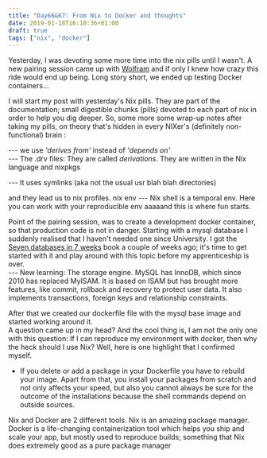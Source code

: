```yaml
---
title: "Day66&67: From Nix to Docker and thoughts"
date: 2019-01-18T16:10:36+01:00
draft: true
tags: ["nix", "docker"]
---
```


Yesterday, I was devoting some more time into the nix pills until I wasn't. A new pairing session came up with [Wolfram](https://twitter.com/wolframkriesing) and if only I knew how crazy this ride would end up being. Long story short, we ended up testing Docker containers...

I will start my post with yesterday's Nix pills. They are part of the documentation; small digestible chunks (pills) devoted to each part of nix in order to help you dig deeper. So, some more some wrap-up notes after taking my pills, on theory that's hidden in every NIXer's (definitely non-functional) brain :  

--- we use _'derives from'_   instead of   _'depends on'_  
--- The .drv files: They are called _derivations_. They are written in the Nix language and nixpkgs  

--- It uses symlinks (aka not the usual usr blah blah directories)  

and they lead us to nix profiles.
nix env
--- Nix shell is a temporal env. Here you can work with your reproducible env aaaaand this is where fun starts.  

Point of the pairing session, was to create a development docker container, so that production code is not in danger. Starting with a mysql database I suddenly realised that I haven't needed one since University. I got the [Seven databases in 7 weeks](https://www.amazon.com/Seven-Databases-Weeks-Modern-Movement/dp/1680502530/ref=sr_1_1_cpbg?ie=UTF8&qid=1544795720&sr=8-1&keywords=Seven+Databases+in+Seven+Weeks) book a couple of weeks ago; it's time to get started with it and play around with this topic before my apprenticeship is over.   
--- New learning: The storage engine. MySQL has InnoDB, which since 2010 has replaced MyISAM. It is based on ISAM but has brought more features, like commit, rollback and recovery to protect user data. It also implements transactions, foreign keys and relationship constraints.  

After that we created our dockerfile file with the mysql base image and started working around it.    
A question came up in my head? And the cool thing is, I am not the only one with this question: If I can reproduce my environment with docker, then why the heck should I use Nix? Well, here is one highlight that I confirmed myself.  

* If you delete or add a package in your Dockerfile you have to rebuild your image. Apart from that, you install your packages from  scratch and not only affects your speed, but also you cannot always be sure for the outcome of the installations because the shell commands depend on outside sources.

Nix and Docker are 2 different tools. Nix is an amazing package manager. Docker is a life-changing containerization tool which helps you ship and scale your app, but mostly used to reproduce builds; something that Nix does extremely good as a pure package manager
